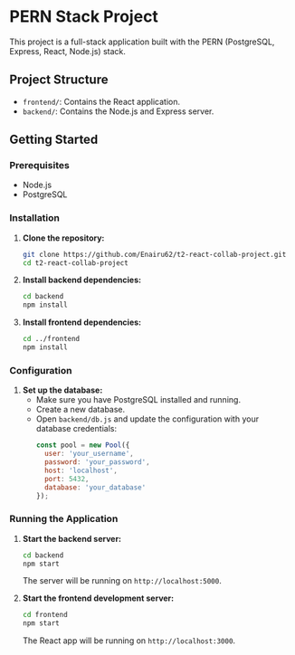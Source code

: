 # PERN Stack Project

This project is a full-stack application built with the PERN (PostgreSQL, Express, React, Node.js) stack.

## Project Structure

- `frontend/`: Contains the React application.
- `backend/`: Contains the Node.js and Express server.

## Getting Started

### Prerequisites

- Node.js
- PostgreSQL

### Installation

1. **Clone the repository:**
   ```bash
   git clone https://github.com/Enairu62/t2-react-collab-project.git
   cd t2-react-collab-project
   ```

2. **Install backend dependencies:**
   ```bash
   cd backend
   npm install
   ```

3. **Install frontend dependencies:**
   ```bash
   cd ../frontend
   npm install
   ```

### Configuration

1. **Set up the database:**
   - Make sure you have PostgreSQL installed and running.
   - Create a new database.
   - Open `backend/db.js` and update the configuration with your database credentials:
     ```javascript
     const pool = new Pool({
       user: 'your_username',
       password: 'your_password',
       host: 'localhost',
       port: 5432,
       database: 'your_database'
     });
     ```

### Running the Application

1. **Start the backend server:**
   ```bash
   cd backend
   npm start
   ```
   The server will be running on `http://localhost:5000`.

2. **Start the frontend development server:**
   ```bash
   cd frontend
   npm start
   ```
   The React app will be running on `http://localhost:3000`.
